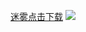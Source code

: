 <a href="http://miwu555.xyz/share/9249769">迷雾点击下载</a>
<img src="https://wx1.sinaimg.cn/large/0076rN2Ely1ghg3eobwddj30d20d2js8.jpg" /> 

